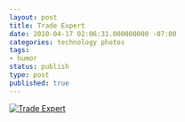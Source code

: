 ```yaml
---
layout: post
title: Trade Expert
date: 2010-04-17 02:06:31.000000000 -07:00
categories: technology photos
tags:
- humor
status: publish
type: post
published: true
---
```

[![Trade Expert](//imgs.xkcd.com/comics/trade_expert.png "I mean, it's been almost twenty years. Now, it's possible you're simply embedding Windows directory paths in your URIs, but in that case you need more than just a short lecture.")](//xkcd.com/727/)
